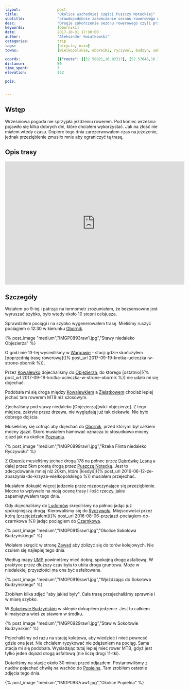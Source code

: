```yaml
---
layout:                 post
title:                  "Okolice wschodniej części Puszczy Noteckiej"
subtitle:               "prawdopodobnie zakończenie sezonu rowerowego w 2017 roku"
desc:                   "Drugie zakończenie sezonu rowerowego czyli przejazd z Wargowa przez Oborniki do Sokołowa Budzyńskiego. "
keywords:               [oborniki]
date:                   2017-10-01 17:00:00
author:                 "Aleksander Kwiatkowski"
categories:             trip
tags:                   [bicycle, main]
towns:                  [wielkopolskie, oborniki, ryczywol, budzyn, sokołowo budzyńskie, popielno, rzeka flinta]

coords:                 [{"route": [[52.58021,16.82317], [52.57646,16.79493], [52.59059,16.77948], [52.59679,16.76566], [52.60388,16.76257], [52.59935,16.75107], [52.60467,16.76506], [52.64031,16.80892], [52.64567,16.80987], [52.64624,16.80420], [52.67170,16.80935], [52.68341,16.80849], [52.69751,16.82592], [52.73780,16.83424], [52.75599,16.81982], [52.81184,16.83647], [52.81605,16.84059], [52.82917,16.89827], [52.84467,16.93956], [52.83705,16.97320], [52.83705,16.99389]], "type": "bicycle"}]
distance:               50
time_spent:             3
elevation:              152  

pois:


---
```


[wiki-oborniki]: https://pl.wikipedia.org/wiki/Oborniki
[wiki-wargowo]: https://pl.wikipedia.org/wiki/Wargowo_(wojew%C3%B3dztwo_wielkopolskie)
[wiki-kowalewko]: https://pl.wikipedia.org/wiki/Kowalewko_(powiat_obornicki)
[wiki-objezierza]: https://pl.wikipedia.org/wiki/Objezierze_(wojew%C3%B3dztwo_wielkopolskie)
[wiki-zielotkowo]: https://pl.wikipedia.org/wiki/Ziel%C4%85tkowo_(wojew%C3%B3dztwo_wielkopolskie)
[wiki-poznan]: https://pl.wikipedia.org/wiki/Pozna%C5%84
[wiki-dabrowka-lesna]: https://pl.wikipedia.org/wiki/D%C4%85browa_Le%C5%9Bna
[wiki-puszcza-notecka]: https://pl.wikipedia.org/wiki/Puszcza_Notecka
[wiki-ludomy]: https://pl.wikipedia.org/wiki/Ludomy_(wie%C5%9B_w_wojew%C3%B3dztwie_wielkopolskim)
[wiki-ryczywol]: https://pl.wikipedia.org/wiki/Ryczyw%C3%B3%C5%82_(wojew%C3%B3dztwo_wielkopolskie)
[wiki-czarnkow]: https://pl.wikipedia.org/wiki/Czarnk%C3%B3w
[wiki-zawady]: https://pl.wikipedia.org/wiki/Zawady_(powiat_obornicki)
[wiki-sokolowo-budzynskie]: https://pl.wikipedia.org/wiki/Soko%C5%82owo_Budzy%C5%84skie
[wiki-popielno]: https://pl.wikipedia.org/wiki/Popielno_(wojew%C3%B3dztwo_wielkopolskie)

[ump]: http://mapa.ump.waw.pl/ump-www/

Wstęp
-----

Wrześniowa pogoda nie sprzyjała jeżdzeniu rowerem. Pod koniec września pojawiło się
kilka dobrych dni, które chciałem wykorzystać. Jak na złość nie miałem wtedy czasu.
Dopiero tego dnia zarezerwowałem czas na jeżdzenie, jednak przeziębienie zmusiło
mnie aby ograniczyć tą trasę.

Opis trasy
----------

<iframe height='405' width='590' frameborder='0' allowtransparency='true' scrolling='no' src='https://www.strava.com/activities/1210392971/embed/3ba7b4f856b3b60f45c37802811a2010fd18bced'></iframe>

Szczegóły
---------

Wstałem po 9-tej i patrząc na termometr zrozumiałem, że bezsensowne jest wyruszać szybko,
było wtedy około 10 stopni celsjusza.

Sprawdziłem pociągi i na szybko wygenerowałem trasę. Mieliśmy ruszyć pociagiem o 12:30
w kierunku [Obornik][wiki-oborniki].

{% post_image "medium","IMGP0893raw1.jpg","Stawy niedaleko Objezierza" %}

O godzinie 13-tej wysiedliśmy w [Wargowie][wiki-wargowo] - stacji
gdzie skończyłem
[poprzednią trasę rowerową]({% post_url 2017-09-19-krotka-ucieczka-w-strone-obornik %}).

Przez [Kowalewko][wiki-kowalewko] dojechaliśmy do [Objezierza][wiki-objezierza],
do którego [ostatnio]({% post_url 2017-09-19-krotka-ucieczka-w-strone-obornik %})
nie udało mi się dojechać.

Podobała mi się droga między [Kowalewkiem][wiki-kowalewko] a [Zielątkowem][wiki-zielotkowo]
chociaż lepiej jechać tam rowerem MTB niż szosowym.

Zjechaliśmy pod stawy niedaleko [Objezierza][wiki-objezierze]. Z tego miejsca,
zakryte przez drzewa, nie wyglądają już tak ciekawie. Nie było dobrego dojścia.

Musieliśmy się cofnąć aby dojechać do [Obornik][wiki-oborniki], przed którymi
był całkiem mocny zjazd. Skoro musiałem hamować oznacza to stosunkowo
mocny zjazd jak na okolice [Poznania][wiki-poznan].

{% post_image "medium","IMGP0899raw1.jpg","Rzeka Flinta niedaleko Ryczywołu" %}

Z [Obornik][wiki-oborniki] musieliśmy jechać drogą 178 na północ przez
[Dąbrówkę Leśną][wiki-dabrowka-lesna] a dalej przez 5km prostą drogą
przez [Puszczę Notecką][wiki-puszcza-notecka]. Jest to
zdecydowanie mniej niż 20km, które
[kiedyś]({% post_url 2016-06-12-ze-zbaszynia-do-krzyza-wielkopolskiego %})
musiałem przejechać.

Musiałem dokupić więcej jedzenia przez rozpoczynające się przeziębienie.
Mocno to wpływało na moją ocenę trasy i ilość rzeczy, jakie zapamiętywałem
tego dnia.

Gdy dojechaliśmy do [Ludomów][wiki-ludomy] skręciliśmy na północ
jadąc już spokojniejszą drogą. Kierowaliśmy się do [Ryczywołu][wiki-ryczywol].
Miejscowości przez którą
[przejeżdzałem]({% post_url 2016-08-06-przejazd-pociagiem-do-czarnkowa %})
jadąc pociągiem do [Czarnkowa][wiki-czarnkow].

{% post_image "medium","IMGP0915raw1.jpg","Okolice Sokołowa Budzyńskiego" %}

Wolałem skręcić w stronę [Zawad][wiki-zawady] aby zbliżyć się do
torów kolejowych. Nie czułem się najlepiej tego dnia.

Według mapy [UMP][ump] powinniśmy mieć dobrą, spokojną drogę asfaltową.
W praktyce przez dłuższy czas była to ubita droga gruntowa. Może w niedalekiej
przyszłości ma ona być asfaltowana.

{% post_image "medium","IMGP0916raw1.jpg","Wjeżdzając do Sokołowa Budzyńskiego" %}

Zrobiłem kilka zdjęć "aby jakieś były". Cała trasę przejechaliśmy sprawnie
i w miarę szybko.

W [Sokołowie Budzyńskim][wiki-sokolowo-budzynskie] w sklepie dokupiłem
jedzenie. Jest to całkiem klimatyczna wieś ze stawem w środku.

{% post_image "medium","IMGP0929raw1.jpg","Staw w Sokołowie Budzyńskim" %}

Pojechaliśmy od razu na stację kolejowa, aby wiedzieć i mieć pewność gdzie ona
jest. Nie chciałem ryzykować nie zdążeniem na pociąg. Sama stacja mi się podobała.
Wysiadając tutaj lepiej mieć rower MTB, gdyż jest tylko jeden dojazd drogą
asfaltową (nie liczę drogi 11-tki).

Dotarliśmy na stację około 30 minut przed odjazdem. Postanowiliśmy z nudów
pojechać chwilę
na wschód do [Popielna][wiki-popielno]. Tam zrobiłem ostatnie zdjęcia
tego dnia.

{% post_image "medium","IMGP0937raw1.jpg","Okolice Popielna" %}
